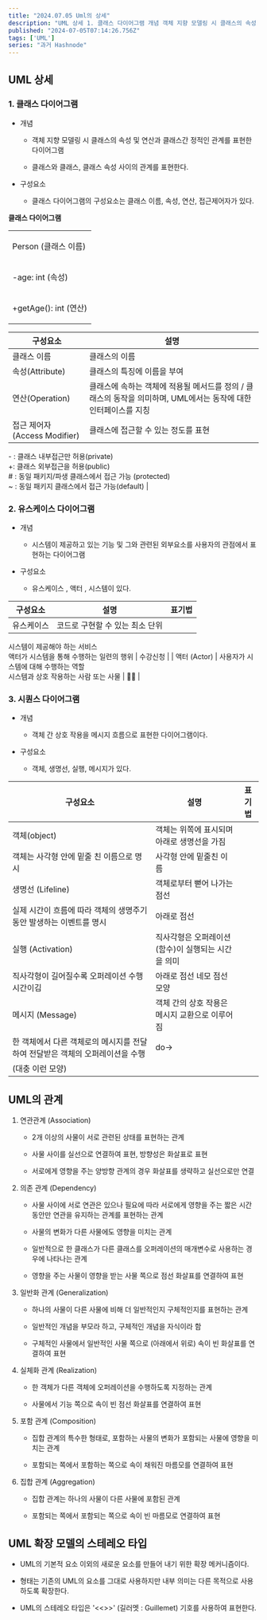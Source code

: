 ```yaml
---
title: "2024.07.05 Uml의 상세"
description: "UML 상세 1. 클래스 다이어그램 개념 객체 지향 모델링 시 클래스의 속성 및 연산과 클래스간 정적인 관계를 표현한 다이어그램 클래스와 클래스, 클래스 속성 사이의 관계를 표현한다. 구성요소 클래스 다이어그램의 구성요소는 클래스 이름, 속성, 연산, 접근제어자가 있다. 클래스 다이어그램 Person (클래스 이름)-age: int (속성)+getAge(): int (연산) 구성요소설명 클래스 이름클래스의 이름 ..."
published: "2024-07-05T07:14:26.756Z"
tags: ['UML']
series: "과거 Hashnode"
---
```


## UML 상세

### 1\. 클래스 다이어그램

* 개념
    
    * 객체 지향 모델링 시 클래스의 속성 및 연산과 클래스간 정적인 관계를 표현한 다이어그램
        
    * 클래스와 클래스, 클래스 속성 사이의 관계를 표현한다.
        
* 구성요소
    
    * 클래스 다이어그램의 구성요소는 클래스 이름, 속성, 연산, 접근제어자가 있다.
        

**클래스 다이어그램**

<table><tbody><tr><td colspan="1" rowspan="1"><p>Person (클래스 이름)</p></td></tr><tr><td colspan="1" rowspan="1"><p>-age: int (속성)</p></td></tr><tr><td colspan="1" rowspan="1"><p>+getAge(): int (연산)</p></td></tr></tbody></table>

| 구성요소 | 설명 |
| --- | --- |
| 클래스 이름 | 클래스의 이름 |
| 속성(Attribute) | 클래스의 특징에 이름을 부여 |
| 연산(Operation) | 클래스에 속하는 객체에 적용될 메서드를 정의 / 클래스의 동작을 의미하며, UML에서는 동작에 대한 인터페이스를 지칭 |
| 접근 제어자 (Access Modifier) | 클래스에 접근할 수 있는 정도를 표현  
\- : 클래스 내부접근만 허용(private)  
+: 클래스 외부접근을 허용(public)  
\# : 동일 패키지/파생 클래스에서 접근 가능 (protected)  
~ : 동일 패키지 클래스에서 접근 가능(default) |

### 2\. 유스케이스 다이어그램

* 개념
    
    * 시스템이 제공하고 있는 기능 및 그와 관련된 외부요소를 사용자의 관점에서 표현하는 다이어그램
        
* 구성요소
    
    * 유스케이스 , 액터 , 시스템이 있다.
        

| 구성요소 | 설명 | 표기법 |
| --- | --- | --- |
| 유스케이스 | 코드로 구현할 수 있는 최소 단위  
시스템이 제공해야 하는 서비스  
액터가 시스템을 통해 수행하는 일련의 행위 | 수강신청 |
| 액터 (Actor) | 사용자가 시스템에 대해 수행하는 역할  
시스템과 상호 작용하는 사람 또는 사물 | 🧑🧑 |

### 3\. 시퀀스 다이어그램

* 개념
    
    * 객체 간 상호 작용을 메시지 흐름으로 표현한 다이어그램이다.
        
* 구성요소
    
    * 객체, 생명선, 실행, 메시지가 있다.
        

| 구성요소 | 설명 | 표기법 |
| --- | --- | --- |
| 객체(object) | 객체는 위쪽에 표시되며 아래로 생명선을 가짐  
객체는 사각형 안에 밑줄 친 이름으로 명시 | 사각형 안에 밑줄친 이름 |
| 생명선 (Lifeline) | 객체로부터 뻗어 나가는 점선  
실제 시간이 흐름에 따라 객체의 생명주기 동안 발생하는 이벤트를 명시 | 아래로 점선 |
| 실행 (Activation) | 직사각형은 오퍼레이션(함수)이 실행되는 시간을 의미  
직사각형이 길어질수록 오퍼레이션 수행시간이김 | 아래로 점선 네모 점선 모양 |
| 메시지 (Message) | 객체 간의 상호 작용은 메시지 교환으로 이루어짐  
한 객체에서 다른 객체로의 메시지를 전달하여 전달받은 객체의 오퍼레이션을 수행 | do-&gt;  
(대충 이런 모양) |

## UML의 관계

1. 연관관계 (Association)
    
    * 2개 이상의 사물이 서로 관련된 상태를 표현하는 관계
        
    * 사물 사이를 실선으로 연결하여 표현, 방향성은 화살표로 표현
        
    * 서로에게 영향을 주는 양방향 관계의 경우 화살표를 생략하고 실선으로만 연결
        
2. 의존 관계 (Dependency)
    
    * 사물 사이에 서로 연관은 있으나 필요에 따라 서로에게 영향을 주는 짧은 시간 동안만 연관을 유지하는 관계를 표현하는 관계
        
    * 사물의 변화가 다른 사물에도 영향을 미치는 관계
        
    * 일반적으로 한 클래스가 다른 클래스를 오퍼레이션의 매개변수로 사용하는 경우에 나타나는 관계
        
    * 영향을 주는 사물이 영향을 받는 사물 쪽으로 점선 화살표를 연결하여 표현
        
3. 일반화 관계 (Generalization)
    
    * 하나의 사물이 다른 사물에 비해 더 일반적인지 구체적인지를 표현하는 관계
        
    * 일반적인 개념을 부모라 하고, 구체적인 개념을 자식이라 함
        
    * 구체적인 사물에서 일반적인 사물 쪽으로 (아래에서 위로) 속이 빈 화살표를 연결하여 표현
        
4. 실체화 관계 (Realization)
    
    * 한 객체가 다른 객체에 오퍼레이션을 수행하도록 지정하는 관계
        
    * 사물에서 기능 쪽으로 속이 빈 점선 화살표를 연결하여 표현
        
5. 포함 관계 (Composition)
    
    * 집합 관계의 특수한 형태로, 포함하는 사물의 변화가 포함되는 사물에 영향을 미치는 관계
        
    * 포함되는 쪽에서 포함하는 쪽으로 속이 채워진 마름모를 연결하여 표현
        
6. 집합 관계 (Aggregation)
    
    * 집합 관계는 하나의 사물이 다른 사물에 포함된 관계
        
    * 포함되는 쪽에서 포함되는 쪽으로 속이 빈 마름모로 연결하여 표현
        

## UML 확장 모델의 스테레오 타입

* UML의 기본적 요소 이외의 새로운 요소를 만들어 내기 위한 확장 메커니즘이다.
    
* 형태는 기존의 UML의 요소를 그대로 사용하지만 내부 의미는 다른 목적으로 사용하도록 확장한다.
    
* UML의 스테레오 타입은 '&lt;&lt;&gt;&gt;' (길러멧 : Guillemet) 기호를 사용하여 표현한다.